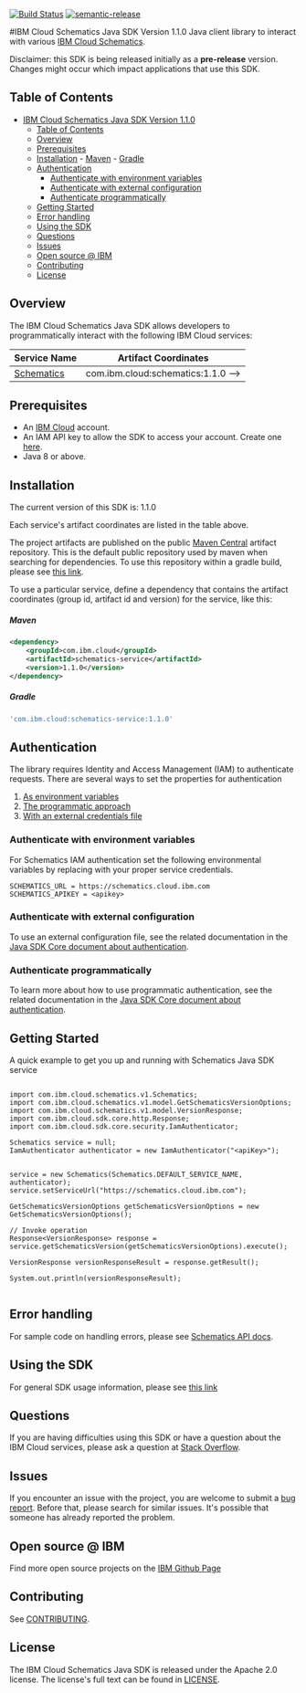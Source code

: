 [![Build Status](https://travis-ci.com/IBM/schematics-java-sdk.svg?branch=main)](https://travis-ci.com/IBM/schematics-java-sdk)
[![semantic-release](https://img.shields.io/badge/%20%20%F0%9F%93%A6%F0%9F%9A%80-semantic--release-e10079.svg)](https://github.com/semantic-release/semantic-release)

#IBM Cloud Schematics Java SDK Version 1.1.0
Java client library to interact with various [IBM Cloud Schematics](https://cloud.ibm.com/apidocs?category=schematics).

Disclaimer: this SDK is being released initially as a **pre-release** version.
Changes might occur which impact applications that use this SDK.

##  Table of Contents

<!--
  The TOC below is generated using the `markdown-toc` node package.

      https://github.com/jonschlinkert/markdown-toc

  You should regenerate the TOC after making changes to this file.

      npx markdown-toc --maxdepth 4 -i README.md
  -->

<!-- toc -->

- [IBM Cloud Schematics Java SDK Version 1.1.0](#ibm-cloud-schematics-java-sdk-version-110)
  - [Table of Contents](#table-of-contents)
  - [Overview](#overview)
  - [Prerequisites](#prerequisites)
  - [Installation](#installation)
        - [Maven](#maven)
        - [Gradle](#gradle)
  - [Authentication](#authentication)
    - [Authenticate with environment variables](#authenticate-with-environment-variables)
    - [Authenticate with external configuration](#authenticate-with-external-configuration)
    - [Authenticate programmatically](#authenticate-programmatically)
  - [Getting Started](#getting-started)
  - [Error handling](#error-handling)
  - [Using the SDK](#using-the-sdk)
  - [Questions](#questions)
  - [Issues](#issues)
  - [Open source @ IBM](#open-source--ibm)
  - [Contributing](#contributing)
  - [License](#license)

<!-- tocstop -->

## Overview

The IBM Cloud Schematics Java SDK allows developers to programmatically interact with the following IBM Cloud services:

Service Name | Artifact Coordinates
--- | ---
[Schematics](https://cloud.ibm.com/apidocs/schematics) | com.ibm.cloud:schematics:1.1.0 -->

## Prerequisites

[ibm-cloud-onboarding]: https://cloud.ibm.com/registration

* An [IBM Cloud][ibm-cloud-onboarding] account.
* An IAM API key to allow the SDK to access your account. Create one [here](https://cloud.ibm.com/iam/apikeys).
* Java 8 or above.

## Installation
The current version of this SDK is: 1.1.0

Each service's artifact coordinates are listed in the table above.

The project artifacts are published on the public [Maven Central](https://repo1.maven.org/maven2/) artifact repository. 
This is the default public repository used by maven when searching for dependencies. 
To use this repository within a gradle build, 
please see [this link](https://docs.gradle.org/current/userguide/declaring_repositories.html).

To use a particular service, define a dependency that contains the
artifact coordinates (group id, artifact id and version) for the service, like this:

##### Maven

```xml
<dependency>
    <groupId>com.ibm.cloud</groupId>
    <artifactId>schematics-service</artifactId>
    <version>1.1.0</version>
</dependency>
```

##### Gradle
```gradle
'com.ibm.cloud:schematics-service:1.1.0'
```

## Authentication

The library requires Identity and Access Management (IAM) to authenticate requests. There are several ways to set the properties for authentication

1. [As environment variables](#authenticate-with-environment-variables)
2. [The programmatic approach](#authenticate-programmatically)
3. [With an external credentials file](#authenticate-with-external-configuration)

### Authenticate with environment variables

For Schematics IAM authentication set the following environmental variables by replacing <apikey> with your proper service credentials. 

```
SCHEMATICS_URL = https://schematics.cloud.ibm.com
SCHEMATICS_APIKEY = <apikey>
```

### Authenticate with external configuration

To use an external configuration file, see the related documentation in the [Java SDK Core document about authentication](https://github.com/IBM/ibm-cloud-sdk-common/blob/master/README.md).

### Authenticate programmatically

To learn more about how to use programmatic authentication, see the related documentation in the [Java SDK Core document about authentication](https://github.com/IBM/ibm-cloud-sdk-common/blob/master/README.md).

## Getting Started

A quick example to get you up and running with Schematics Java SDK service

```

import com.ibm.cloud.schematics.v1.Schematics;
import com.ibm.cloud.schematics.v1.model.GetSchematicsVersionOptions;
import com.ibm.cloud.schematics.v1.model.VersionResponse;
import com.ibm.cloud.sdk.core.http.Response;
import com.ibm.cloud.sdk.core.security.IamAuthenticator;

Schematics service = null;
IamAuthenticator authenticator = new IamAuthenticator("<apiKey>");


service = new Schematics(Schematics.DEFAULT_SERVICE_NAME, authenticator);
service.setServiceUrl("https://schematics.cloud.ibm.com");

GetSchematicsVersionOptions getSchematicsVersionOptions = new GetSchematicsVersionOptions();

// Invoke operation
Response<VersionResponse> response = service.getSchematicsVersion(getSchematicsVersionOptions).execute();

VersionResponse versionResponseResult = response.getResult();

System.out.println(versionResponseResult);


```

## Error handling

For sample code on handling errors, please see [Schematics API docs](https://cloud.ibm.com/apidocs/schematics#error-handling).

## Using the SDK
For general SDK usage information, please see [this link](https://github.com/IBM/ibm-cloud-sdk-common/blob/master/README.md)

## Questions

If you are having difficulties using this SDK or have a question about the IBM Cloud services,
please ask a question at
[Stack Overflow](http://stackoverflow.com/questions/ask?tags=ibm-cloud).

## Issues
If you encounter an issue with the project, you are welcome to submit a
[bug report](https://github.com/IBM/schematics-java-sdk/issues).
Before that, please search for similar issues. It's possible that someone has already reported the problem.

## Open source @ IBM
Find more open source projects on the [IBM Github Page](http://ibm.github.io/)

## Contributing
See [CONTRIBUTING](CONTRIBUTING.md).

## License

The IBM Cloud Schematics Java SDK is released under the Apache 2.0 license.
The license's full text can be found in [LICENSE](LICENSE).
